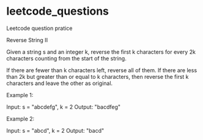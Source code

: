 # leetcode_questions
Leetcode question pratice


Reverse String II

Given a string s and an integer k, reverse the first k characters for every 2k characters counting from the start of the string.

If there are fewer than k characters left, reverse all of them. If there are less than 2k but greater than or equal to k characters, then reverse the first k characters and leave the other as original.

 

Example 1:

Input: s = "abcdefg", k = 2
Output: "bacdfeg"


Example 2:

Input: s = "abcd", k = 2
Output: "bacd"